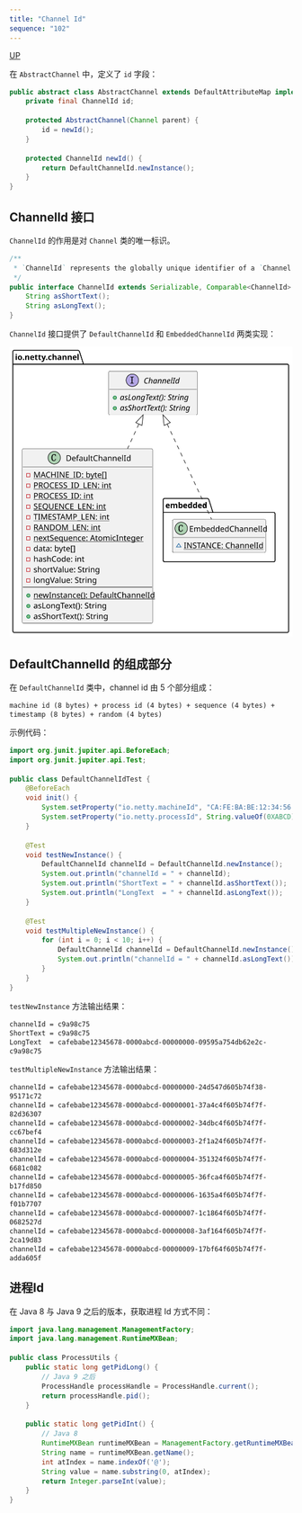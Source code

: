 ```yaml
---
title: "Channel Id"
sequence: "102"
---
```


[UP](/netty.html)

在 `AbstractChannel` 中，定义了 `id` 字段：

```java
public abstract class AbstractChannel extends DefaultAttributeMap implements Channel {
    private final ChannelId id;

    protected AbstractChannel(Channel parent) {
        id = newId();
    }

    protected ChannelId newId() {
        return DefaultChannelId.newInstance();
    }
}
```

## ChannelId 接口

`ChannelId` 的作用是对 `Channel` 类的唯一标识。

```java
/**
 * `ChannelId` represents the globally unique identifier of a `Channel`.
 */
public interface ChannelId extends Serializable, Comparable<ChannelId> {
    String asShortText();
    String asLongText();
}
```

`ChannelId` 接口提供了 `DefaultChannelId` 和 `EmbeddedChannelId` 两类实现：

![](/assets/images/netty/channel/netty-channel-id-class-hierarchy.svg)

## DefaultChannelId 的组成部分

在 `DefaultChannelId` 类中，channel id 由 5 个部分组成：

```text
machine id (8 bytes) + process id (4 bytes) + sequence (4 bytes) + timestamp (8 bytes) + random (4 bytes)
```

示例代码：

```java
import org.junit.jupiter.api.BeforeEach;
import org.junit.jupiter.api.Test;

public class DefaultChannelIdTest {
    @BeforeEach
    void init() {
        System.setProperty("io.netty.machineId", "CA:FE:BA:BE:12:34:56:78");
        System.setProperty("io.netty.processId", String.valueOf(0XABCD));
    }

    @Test
    void testNewInstance() {
        DefaultChannelId channelId = DefaultChannelId.newInstance();
        System.out.println("channelId = " + channelId);
        System.out.println("ShortText = " + channelId.asShortText());
        System.out.println("LongText  = " + channelId.asLongText());
    }

    @Test
    void testMultipleNewInstance() {
        for (int i = 0; i < 10; i++) {
            DefaultChannelId channelId = DefaultChannelId.newInstance();
            System.out.println("channelId = " + channelId.asLongText());
        }
    }
}
```

`testNewInstance` 方法输出结果：

```text
channelId = c9a98c75
ShortText = c9a98c75
LongText  = cafebabe12345678-0000abcd-00000000-09595a754db62e2c-c9a98c75
```

`testMultipleNewInstance` 方法输出结果：

```text
channelId = cafebabe12345678-0000abcd-00000000-24d547d605b74f38-95171c72
channelId = cafebabe12345678-0000abcd-00000001-37a4c4f605b74f7f-82d36307
channelId = cafebabe12345678-0000abcd-00000002-34dbc4f605b74f7f-cc67bef4
channelId = cafebabe12345678-0000abcd-00000003-2f1a24f605b74f7f-683d312e
channelId = cafebabe12345678-0000abcd-00000004-351324f605b74f7f-6681c082
channelId = cafebabe12345678-0000abcd-00000005-36fca4f605b74f7f-b17fd850
channelId = cafebabe12345678-0000abcd-00000006-1635a4f605b74f7f-f01b7707
channelId = cafebabe12345678-0000abcd-00000007-1c1864f605b74f7f-0682527d
channelId = cafebabe12345678-0000abcd-00000008-3af164f605b74f7f-2ca19d83
channelId = cafebabe12345678-0000abcd-00000009-17bf64f605b74f7f-adda605f
```

## 进程Id

在 Java 8 与 Java 9 之后的版本，获取进程 Id 方式不同：

```java
import java.lang.management.ManagementFactory;
import java.lang.management.RuntimeMXBean;

public class ProcessUtils {
    public static long getPidLong() {
        // Java 9 之后
        ProcessHandle processHandle = ProcessHandle.current();
        return processHandle.pid();
    }

    public static long getPidInt() {
        // Java 8
        RuntimeMXBean runtimeMXBean = ManagementFactory.getRuntimeMXBean();
        String name = runtimeMXBean.getName();
        int atIndex = name.indexOf('@');
        String value = name.substring(0, atIndex);
        return Integer.parseInt(value);
    }
}
```

